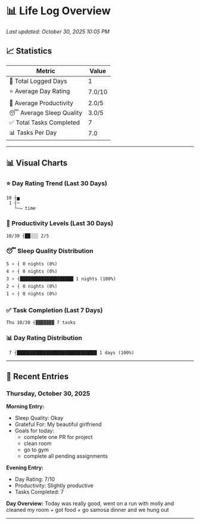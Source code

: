 # 📊 Life Log Overview

*Last updated: October 30, 2025 10:05 PM*

## 📈 Statistics

| Metric | Value |
|--------|-------|
| 📅 Total Logged Days | 1 |
| ⭐ Average Day Rating | 7.0/10 |
| 🎯 Average Productivity | 2.0/5 |
| 😴 Average Sleep Quality | 3.0/5 |
| ✅ Total Tasks Completed | 7 |
| 📊 Tasks Per Day | 7.0 |

---

## 📊 Visual Charts

### ⭐ Day Rating Trend (Last 30 Days)

```
10 ┤▅
 1 ┤─
   └─→ time
```

### 🎯 Productivity Levels (Last 30 Days)

```
10/30 ┤██░░░ 2/5
```

### 😴 Sleep Quality Distribution

```
5 ⭐ ┤ 0 nights (0%)
4 ⭐ ┤ 0 nights (0%)
3 ⭐ ┤████████████████████ 1 nights (100%)
2 ⭐ ┤ 0 nights (0%)
1 ⭐ ┤ 0 nights (0%)
```

### ✅ Task Completion (Last 7 Days)

```
Thu 10/30 ┤▓▓▓▓▓▓▓ 7 tasks
```

### 📊 Day Rating Distribution

```
 7 ┤██████████████████████████████ 1 days (100%)
```


---

## 📝 Recent Entries

### Thursday, October 30, 2025

**Morning Entry:**
- Sleep Quality: Okay
- Grateful For: My beautiful girlfriend
- Goals for today:
  - complete one PR for project
  - clean room
  - go to gym
  - complete all pending assignments

**Evening Entry:**
- Day Rating: 7/10
- Productivity: Slightly productive
- Tasks Completed: 7

**Day Overview:**
Today was really good, went on a run with molly and cleaned my room + got food + go samosa dinner and we hung out

---

